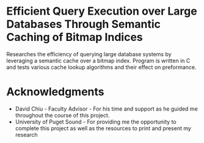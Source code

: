 # Efficient Query Execution over Large Databases Through Semantic Caching of Bitmap Indices

Researches the efficiency of querying large database systems by leveraging a semantic cache over a bitmap index.
Program is written in C and tests various cache lookup algorithms and their effect on preformance.  


# Acknowledgments
* David Chiu - Faculty Advisor - For his time and support as he guided me throughout the course of this project.
* University of Puget Sound - For providing me the opportunity to complete this project as well as the resources to print and present my research


